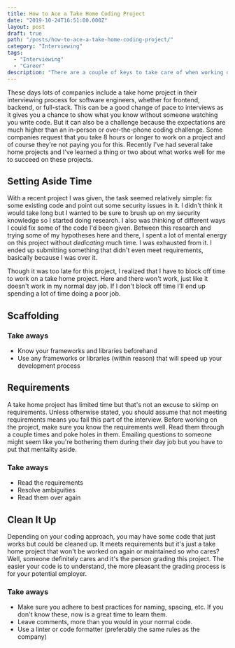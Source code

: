 ```yaml
---
title: How to Ace a Take Home Coding Project
date: "2019-10-24T16:51:00.000Z"
layout: post
draft: true
path: "/posts/how-to-ace-a-take-home-coding-project/"
category: "Interviewing"
tags:
  - "Interviewing"
  - "Career"
description: "There are a couple of keys to take care of when working on a take home project from a company you're interviewing with. These tips will help you get to the next round of the interview."
---
```


These days lots of companies include a take home project in their interviewing process for software engineers, whether for frontend, backend, or full-stack. This can be a good change of pace to interviews as it gives you a chance to show what you know without someone watching you write code. But it can also be a challenge because the expectations are much higher than an in-person or over-the-phone coding challenge. Some companies request that you take 8 hours or longer to work on a project and of course they're not paying you for this. Recently I've had several take home projects and I've learned a thing or two about what works well for me to succeed on these projects.

## Setting Aside Time
With a recent project I was given, the task seemed relatively simple: fix some existing code and point out some security issues in it. I didn't think it would take long but I wanted to be sure to brush up on my security knowledge so I started doing research. I also was thinking of different ways I could fix some of the code I'd been given. Between this research and trying some of my hypotheses here and there, I spent a lot of mental energy on this project without _dedicating_ much time. I was exhausted from it. I ended up submitting something that didn't even meet requirements, basically because I was over it.

Though it was too late for this project, I realized that I have to block off time to work on a take home project. Here and there won't work, just like it doesn't work in my normal day job. If I don't block off time I'll end up spending a lot of time doing a poor job.

## Scaffolding

### Take aways
- Know your frameworks and libraries beforehand
- Use any frameworks or libraries (within reason) that will speed up your development process

## Requirements
A take home project has limited time but that's not an excuse to skimp on requirements. Unless otherwise stated, you should assume that not meeting requirements means you fail this part of the interview. Before working on the project, make sure you know the requirements well. Read them through a couple times and poke holes in them. Emailing questions to someone might seem like you're bothering them during their day job but you have to put that mentality aside.

### Take aways
- Read the requirements
- Resolve ambiguities
- Read them over again

## Clean It Up

Depending on your coding approach, you may have some code that just works but could be cleaned up. It meets requirements but it's just a take home project that won't be worked on again or maintained so who cares? Well, someone definitely cares and it's the person grading this project. The easier your code is to understand, the more pleasant the grading process is for your potential employer.

### Take aways
- Make sure you adhere to best practices for naming, spacing, etc. If you don't know these, now is a great time to learn them.
- Leave comments, more than you would in your normal code.
- Use a linter or code formatter (preferably the same rules as the company)

